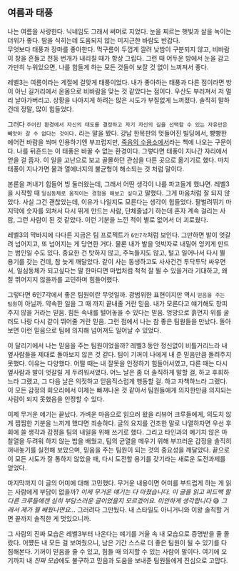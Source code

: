 ## 여름과 태풍  

나는 여름을 사랑한다. 닉네임도 그래서 써머로 지었다. 
눈을 찌르는 햇빛과 살을 녹이는 더위가 좋다. 땀을 식히는데 도움되지 않는 미지근한 바람도 반갑다.  
무엇보다 태풍과 장마를 좋아한다. 먹구름이 두껍게 깔려 낮밤이 구분되지 않고, 비바람이 창을 흔들고 천둥 번개가 내리칠 때가 항상 그립다. 
그런 때 어두운 방에서 눈을 감고 가만히 누워있으면, 나를 힘들게 하는 모든 것들이 보잘 것 없이 느껴져서 좋다.  

레벨3는 여름이라는 계절에 걸맞게 태풍이었다. 
내가 좋아하는 태풍과 다른 점이라면 방이 아닌 길거리에서 온몸으로 비바람을 맞는 것 같았다는 점이다. 
우산도 부러져서 저 멀리 날아가버리고. 
상황을 나아지게 하려는 많은 시도가 부질없게 느껴졌다. 솔직히 말하건데 정말, 많이 힘들었다.  

그러다 `주어진 환경에서 자신의 태도를 결정하고 자기 자신의 길을 선택할 수 있는 자유만은 빼앗아 갈 수 없다는 것이다.` 라는 말을 봤다. 
강남 한복판의 멋들어진 빌딩에서, 빵빵한 에어컨 바람을 쐬며 인용하기엔 부끄럽지만, [죽음의 수용소에서](https://search.shopping.naver.com/book/catalog/32485602637?cat_id=50011300&frm=PBOKMOD&query=%25EC%25A3%25BD%25EC%259D%258C%25EC%259D%2598%2B%25EC%2588%2598%25EC%259A%25A9%25EC%2586%258C%25EC%2597%2590%25EC%2584%259C&NaPm=ct%3Dl6knvd2o%7Cci%3D0f25c98fe86cec4f0f306239fc7f16256a94cfe3%7Ctr%3Dboknx%7Csn%3D95694%7Chk%3Dbecf0a1ce3e4eb42ae86d2272dcc80d32c9fc2f2)라는 책에 나오는 구문이다. 
나를 뒤흔드는 이 태풍은 바꿀 수 없는 환경이다. 그렇다면 태풍이 지나간 자리에서 얻을 걸 줍자. 
이 일을 고난으로 보고 골몰하던 관심을 다른 곳으로 옮기기로 했다. 마치 태풍이 지나가면 물과 열에너지의 불균형이 해소되는 것 처럼 말이다.  

본론을 꺼내기 힘들어 빙 둘러왔는데, 그래서 어떤 생각이 나를 파고들게 했냐면. 
레벨3을 시작할 때 `일심동체로 움직이는 경험을 해보고 싶다`고 말했다. 
그게 마음처럼 잘 되지 않았다. 
사실 그건 괜찮았는데, 이유가 나일지도 모른다는 생각이 힘들었다. 
팔벌려뛰기 마지막에 숫자를 외쳐서 다시 뛰게 만드는 사람, 단체줄넘기 하는데 혼자 계속 걸리는 사람, 그런 사람이 된 것 같았다. 
이런 기분을 느낀 적이 별로 없어서 더 괴로웠다.  

레벨3의 막바지에 다다른 지금은 팀 프로젝트가 `6인7각`처럼 보인다. 
그만하면 발이 엇갈려 넘어지고, 또 넘어지는 게 당연한 거다. 
물론 내가 발을 엇박자로 내밀어 엉키게 만드는 범인일 수도 있다. 
중요한 건 탓하지 않고, 주눅들지도 않고, 털고 일어나서 다시 뛸 용기를 갖는 건데, 참 늦게 깨달았다. 
같이 사는 동생하고도 사사건건 투닥투닥 싸우면서, 일심동체가 되고싶다는 말 한마디면 마법처럼 척척 잘 뛸 수 있을거라 기대하고, 왜 잘 뛰어지지 않을까를 고민하며 힘들어했다.  

그렇다면 6인7각에서 좋은 팀원이란 무엇일까. 
광범위한 표현이지만 역시 `믿음을 주는 팀원`이 아닐까. 
약속한 일을 그 때 까지 끝내줄 거란 믿음. 내가 모른다고 얘기해도 창피주지 않을 거라는 믿음. 
힘든 속내를 털어놓을 수 있다는 믿음. 엉망으로 흙먼지 위를 굴러도 나랑 다시 같이 뛰어줄 거란 믿음. 
그런 점에서 나는 참 좋은 팀웓들을 만났다. 돌아보면 이런 믿음으로 팀에 의지해 넘어져도 일어날 수 있었다.  

이 달리기에서 나는 믿음을 주는 팀원이었을까? 레벨3 동안 정신없이 비틀거리느라 내 옆사람들을 제대로 돌아보지 않은 것 같다. 
팀이 기꺼이 나에게 내 준 믿음만큼 돌려주지 못했다. 이유는 다양했다. 
어떨 때는 내 잘못을 인정하기 힘들어서였고, 다른 때는 다시 옆사람과 발이 엇갈릴 게 두려워서였다. 
어느 날은 좀 더 솔직하게 말할 걸, 하고 후회하느라 그랬고, 그 다음 날은 의젓하고 믿음직스럽게 행동할 걸. 하고 자책하느라 그랬다. 
이 모든 감정의 회오리에서 이제는 빠져나온 것 같아서 팀원들에게 의지한만큼 의지되는 사람이 되지 못했음을 인정할 수 있다.  
  
이제 무거운 얘기는 끝났다. 가벼운 마음으로 읽으러 왔을 리뷰어 크루들에게, 의도치 않게 찜찜한 기분을 느끼게 했다면 죄송하다. 
글의 요지를 건조한 말로 나열하자면 우선 후회에 쓸 생각과 감정을 팀의 내일을 위해 쓰기로 했다. 
그리고 타인과의 예기치 않은 마찰열을 두려워 하지 않는 법을 배웠고, 팀의 균열을 메우기 위해 부끄러운 감정을 솔직히 꺼내놓기를 실천해 보았으며, 
믿음을 주는 팀원이 되는 것의 중요성을 깨달았다. 
끝으로 이 모든 시도가 잘 통하지 않았을 때, 다시 도전할 용기를 갖기라는 새로운 도전과제를 얻었다.  

마지막까지 이 글의 어미에 대해 고민했다. 
무거운 내용이면 어미를 부드럽게 하는 게 읽는 사람에게 부담이 없을까? 
*이제 무거운 얘기는 다 마쳤습니다. 이 글을 읽고 피드백 할 다른 크루들에겐 심히 부담스러운 글이었을지 모르겠어요. 미안하게 생각합니다* 😅 
*그래서 제가 뭘 배웠나면요...* 그러려다 그만뒀다. 
내 스타일도 아니거니와 이왕 솔직할 거면 끝까지 솔직한 게 멋있으니까.  

그 사람의 진짜 모습은 레벨3부터 나온다는 얘기를 거울 속 내 모습으로 증명받을 줄 몰랐다. 
어쩄든 내 모든 걸 보여줬으니, 남은 기간 스스로 더 좋은 팀원이 될 수 있기를 다짐해본다. 
기꺼이 믿음을 줄 수 있고, 힘들 때 의지할 수 있는 사람이 말이다. 
여기에 오기까지 내 *진짜 모습*에도 불구하고 믿음과 도움을 보내준 팀원들에게 진심으로 고맙다.  
